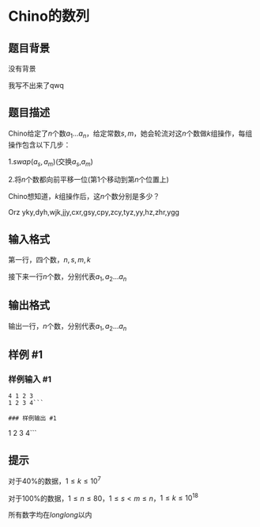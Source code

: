 # Chino的数列

## 题目背景

没有背景

我写不出来了qwq

## 题目描述

Chino给定了$n$个数$a_1...a_n$，给定常数$s,m$，她会轮流对这$n$个数做$k$组操作，每组操作包含以下几步：

$1.swap(a_s,a_m)$(交换$a_s$,$a_m$)

$2.$将$n$个数都向前平移一位(第$1$个移动到第$n$个位置上)

Chino想知道，$k$组操作后，这$n$个数分别是多少？
 
Orz yky,dyh,wjk,jjy,cxr,gsy,cpy,zcy,tyz,yy,hz,zhr,ygg

## 输入格式

第一行，四个数，$n,s,m,k$

接下来一行$n$个数，分别代表$a_1,a_2...a_n$

## 输出格式

输出一行，$n$个数，分别代表$a_1,a_2...a_n$

## 样例 #1

### 样例输入 #1
```
4 1 2 3
1 2 3 4```

### 样例输出 #1

```
1 2 3 4```

## 提示

对于$40\%$的数据，$1 \leq k \leq 10^7$

对于$100\%$的数据，$1 \leq n \leq 80$，$1 \leq s < m\leq n$，$1 \leq k \leq 10^{18}$

所有数字均在$long long$以内
